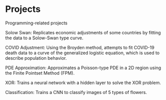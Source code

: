 # Projects
Programming-related projects

Solow Swan: Replicates economic adjustments of some countries by fitting the data to a Solow-Swan type curve.

COVID Adjustment: Using the Broyden method, attempts to fit COVID-19 death data to a curve of the generalized logistic equation, which is used to describe population behavior.

PDE Approximation: Approximates a Poisson-type PDE in a 2D region using the Finite Pointset Method (FPM).

XOR: Trains a neural network with a hidden layer to solve the XOR problem.

Classification: Trains a CNN to classify images of 5 types of flowers.
